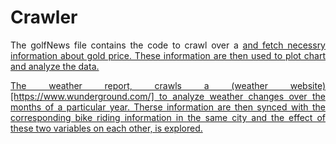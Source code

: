 # Crawler
<p align="justify">The golfNews file contains the code to crawl over a <a href=https://www.tgju.org/news/category/93964/%D8%A7%D8%AE%D8%A8%D8%A7%D8%B1-%D8%B7%D9%84%D8%A7-%D9%88-%D8%B3%DA%A9%D9%87/page/1 text=Persian News website> and fetch necessry information about gold price. 
  These information are then used to plot chart and analyze the data.</p>

<p align="justify">The weather report, crawls a (weather website)[https://www.wunderground.com/] to analyze weather changes over the months of a particular year.
Therse information are then synced with the corresponding bike riding information in the same city and the effect of these two variables on each other, is explored.</p>
